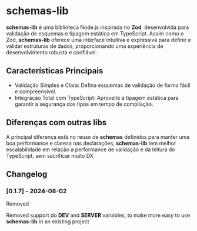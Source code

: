 # schemas-lib

**schemas-lib** é uma biblioteca Node.js inspirada no **Zod**, desenvolvida para validação de esquemas e tipagem estática em TypeScript. Assim como o Zod, **schemas-lib** oferece uma interface intuitiva e expressiva para definir e validar estruturas de dados, proporcionando uma experiência de desenvolvimento robusta e confiável.

## Características Principais

- Validação Simples e Clara: Defina esquemas de validação de forma fácil e compreensível.
- Integração Total com TypeScript: Aproveite a tipagem estática para garantir a segurança dos tipos em tempo de compilação.

## Diferenças com outras libs

A principal diferença está no reuso de **schemas** definidos para manter uma boa performance e clareza nas declarações, **schemas-lib** tem melhor escalabilidade em relação a performance de validação e da leitura do TypeScript, sem sacrificar muito DX

## Changelog

### [0.1.7] - 2024-08-02

Removed

Removed support do **__DEV__** and **__SERVER__** variables, to make more easy to use **schemas-lib** in an existing project